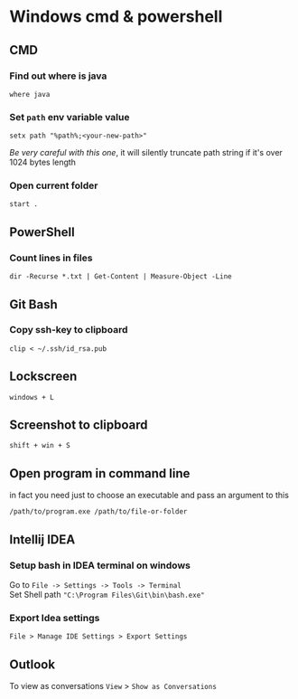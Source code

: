 # Windows cmd & powershell

## CMD
### Find out where is java
```
where java
```

### Set `path` env variable value
```
setx path "%path%;<your-new-path>"
```
*Be very careful with this one*, it will silently truncate path string if it's over 1024 bytes length

### Open current folder
```
start .
```

## PowerShell
### Count lines in files
```
dir -Recurse *.txt | Get-Content | Measure-Object -Line
```

## Git Bash
### Copy ssh-key to clipboard
```
clip < ~/.ssh/id_rsa.pub
```

## Lockscreen
```
windows + L
```

## Screenshot to clipboard
```
shift + win + S
```

## Open program in command line
in fact you need just to choose an executable and pass an argument to this
```
/path/to/program.exe /path/to/file-or-folder
```

## Intellij IDEA

### Setup bash in IDEA terminal on windows
Go to `File -> Settings -> Tools -> Terminal`  
Set Shell path `"C:\Program Files\Git\bin\bash.exe"`

### Export Idea settings
`File > Manage IDE Settings > Export Settings`

## Outlook
To view as conversations
`View` > `Show as Conversations`
